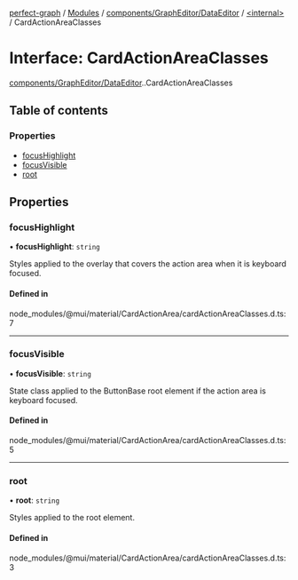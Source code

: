[perfect-graph](../README.md) / [Modules](../modules.md) / [components/GraphEditor/DataEditor](../modules/components_GraphEditor_DataEditor.md) / [<internal\>](../modules/components_GraphEditor_DataEditor._internal_.md) / CardActionAreaClasses

# Interface: CardActionAreaClasses

[components/GraphEditor/DataEditor](../modules/components_GraphEditor_DataEditor.md).[<internal>](../modules/components_GraphEditor_DataEditor._internal_.md).CardActionAreaClasses

## Table of contents

### Properties

- [focusHighlight](components_GraphEditor_DataEditor._internal_.CardActionAreaClasses.md#focushighlight)
- [focusVisible](components_GraphEditor_DataEditor._internal_.CardActionAreaClasses.md#focusvisible)
- [root](components_GraphEditor_DataEditor._internal_.CardActionAreaClasses.md#root)

## Properties

### focusHighlight

• **focusHighlight**: `string`

Styles applied to the overlay that covers the action area when it is keyboard focused.

#### Defined in

node_modules/@mui/material/CardActionArea/cardActionAreaClasses.d.ts:7

___

### focusVisible

• **focusVisible**: `string`

State class applied to the ButtonBase root element if the action area is keyboard focused.

#### Defined in

node_modules/@mui/material/CardActionArea/cardActionAreaClasses.d.ts:5

___

### root

• **root**: `string`

Styles applied to the root element.

#### Defined in

node_modules/@mui/material/CardActionArea/cardActionAreaClasses.d.ts:3
